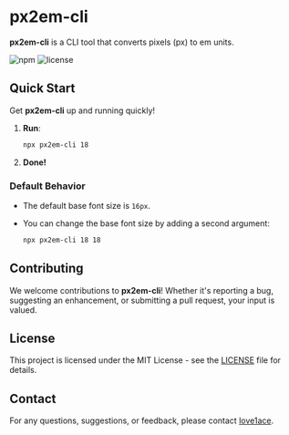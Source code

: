 # px2em-cli

**px2em-cli** is a CLI tool that converts pixels (px) to em units.

![npm](https://img.shields.io/npm/v/px2rem-cli)
![license](https://img.shields.io/npm/l/px2rem-cli)


## Quick Start

Get **px2em-cli** up and running quickly!

1. **Run**:
    ```bash
    npx px2em-cli 18
    ```
2. **Done!**

### Default Behavior

- The default base font size is `16px`. 
- You can change the base font size by adding a second argument:

    ```bash
    npx px2em-cli 18 18
    ```

## Contributing

We welcome contributions to **px2em-cli**! Whether it's reporting a bug, suggesting an enhancement, or submitting a pull request, your input is valued.

## License

This project is licensed under the MIT License - see the [LICENSE](LICENSE) file for details.

## Contact

For any questions, suggestions, or feedback, please contact [love1ace](mailto:lovelacedud@gmail.com).